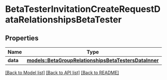 # BetaTesterInvitationCreateRequestDataRelationshipsBetaTester

## Properties

Name | Type | Description | Notes
------------ | ------------- | ------------- | -------------
**data** | [**models::BetaGroupRelationshipsBetaTestersDataInner**](BetaGroup_relationships_betaTesters_data_inner.md) |  | 

[[Back to Model list]](../README.md#documentation-for-models) [[Back to API list]](../README.md#documentation-for-api-endpoints) [[Back to README]](../README.md)


